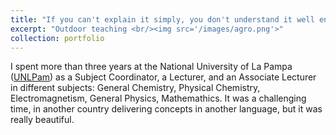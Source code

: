 ```yaml
---
title: "If you can't explain it simply, you don't understand it well enough. A.E"
excerpt: "Outdoor teaching <br/><img src='/images/agro.png'>"
collection: portfolio
---
```


I spent more than three years at the National University of La Pampa ([UNLPam](https://www.unlpam.edu.ar/)) as a Subject Coordinator, a Lecturer, and an Associate Lecturer in different subjects: General Chemistry, Physical Chemistry, Electromagnetism, General Physics, Mathemathics. It was a challenging time, in another country delivering concepts in another language, but it was really beautiful. 

